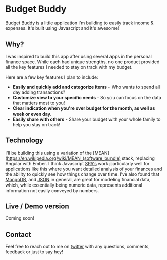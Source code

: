 # Budget Buddy

Budget Buddy is a little application I'm building to easily track income & expenses. It's built using Javascript and it's awesome!

## Why?

I was inspired to build this app after using several apps in the personal finance space. While each had unique strengths, no one product provided all the key features I needed to stay on track with my budget.

Here are a few key features I plan to include:

* **Easily and quickly add and categorize items** - Who wants to spend all day adding transactions?
* **Customize view to your specific needs** - So you can focus on the data that matters most to you!
* **Clear indication when you're over budget for the month, as well as week or even day.**
* **Easily share with others** - Share your budget with your whole family to help you stay on track!

## Technology

I'll be building this using a variation of the [MEAN](https://en.wikipedia.org/wiki/MEAN_(software_bundle) stack, replacing Angular with Ember. I think Javascript [SPA's](https://en.wikipedia.org/wiki/Single-page_application) work particularly well for applications like this where you want detailed analysis of your finances and the ability to quickly see how things change over time. I've also found that [MongoDB](https://www.mongodb.com/), and [JSON](https://en.wikipedia.org/wiki/JSON) in general, are great for modeling financial data, which, while essentially being numeric data, represents additional information not easily conveyed by numbers.

## Live / Demo version

Coming soon!

## Contact

Feel free to reach out to me on [twitter](https://twitter.com/daltonamitchell) with any questions, comments, feedback or just to say hey!
